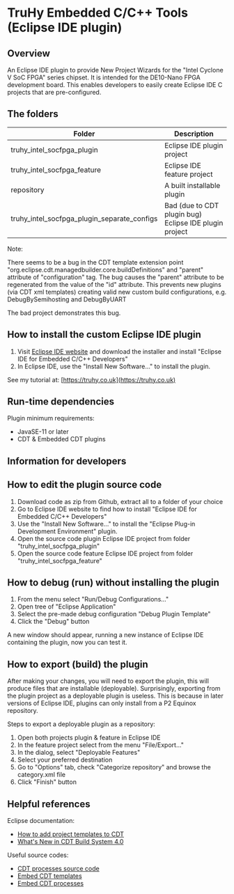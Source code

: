 # TruHy Embedded C/C++ Tools (Eclipse IDE plugin)

## Overview

An Eclipse IDE plugin to provide New Project Wizards for the "Intel Cyclone V SoC FPGA" series chipset.  It is intended for the DE10-Nano FPGA development board.  This enables developers to easily create Eclipse IDE C projects that are pre-configured.

## The folders

| Folder                                      | Description                                            |
| --------------------------------------------| ------------------------------------------------------ |
| truhy_intel_socfpga_plugin                  | Eclipse IDE plugin project                             |
| truhy_intel_socfpga_feature                 | Eclipse IDE feature project                            |
| repository                                  | A built installable plugin                             |
| truhy_intel_socfpga_plugin_separate_configs | Bad (due to CDT plugin bug) Eclipse IDE plugin project |

Note:

There seems to be a bug in the CDT template extension point "org.eclipse.cdt.managedbuilder.core.buildDefinitions" and "parent" attribute of "configuration" tag.  The bug causes the "parent" attribute to be regenerated from the value of the "id" attribute.  This prevents new plugins (via CDT xml templates) creating valid new custom build configurations, e.g. DebugBySemihosting and DebugByUART

The bad project demonstrates this bug.

## How to install the custom Eclipse IDE plugin

1. Visit [Eclipse IDE website](https://www.eclipse.org/downloads/) and download the installer and install "Eclipse IDE for Embedded C/C++ Developers"
2. In Eclipse IDE, use the "Install New Software..." to install the plugin.

See my tutorial at:
[https://truhy.co.uk](https://truhy.co.uk)

## Run-time dependencies

Plugin minimum requirements:
- JavaSE-11 or later
- CDT & Embedded CDT plugins

## Information for developers

## How to edit the plugin source code

1. Download code as zip from Github, extract all to a folder of your choice
2. Go to Eclipse IDE website to find how to install "Eclipse IDE for Embedded C/C++ Developers"
3. Use the "Install New Software..." to install the "Eclipse Plug-in Development Environment" plugin.
4. Open the source code plugin Eclipse IDE project from folder "truhy_intel_socfpga_plugin"
5. Open the source code feature Eclipse IDE project from folder "truhy_intel_socfpga_feature"

## How to debug (run) without installing the plugin

1. From the menu select "Run/Debug Configurations..."
2. Open tree of "Eclipse Application"
3. Select the pre-made debug configuration "Debug Plugin Template"
4. Click the "Debug" button

A new window should appear, running a new instance of Eclipse IDE containing the plugin, now you can test it.

## How to export (build) the plugin

After making your changes, you will need to export the plugin, this will produce files that are installable (deployable).  Surprisingly, exporting from the plugin project as a deployable plugin is useless.  This is because in later versions of Eclipse IDE, plugins can only install from a P2 Equinox repository.

Steps to export a deployable plugin as a repository:
1. Open both projects plugin & feature in Eclipse IDE
2. In the feature project select from the menu "File/Export..."
3. In the dialog, select "Deployable Features"
4. Select your preferred destination
5. Go to "Options" tab, check "Categorize repository" and browse the category.xml file
6. Click "Finish" button

## Helpful references

Eclipse documentation:
- [How to add project templates to CDT](https://help.eclipse.org/2023-06/index.jsp?topic=%2Forg.eclipse.cdt.doc.isv%2Fguide%2FprojectTemplateEngine%2FHowtodeveloptemplates.html&anchor=howto%2edevelop%2etemplates)
- [What's New in CDT Build System 4.0](https://help.eclipse.org/2023-06/index.jsp?topic=%2Forg.eclipse.cdt.doc.isv%2Fguide%2Fcdt_build_system%2Fwhats_new%2F4.0%2Fwhats_new_CBS_40.html&cp%3D13_0_3)

Useful source codes:
- [CDT processes source code](https://github.com/eclipse-cdt/cdt/tree/main/core/org.eclipse.cdt.core/templateengine/org/eclipse/cdt/core/templateengine/process/processes)
- [Embed CDT templates](https://github.com/eclipse-embed-cdt/eclipse-plugins/tree/master/plugins)
- [Embed CDT processes](https://github.com/eclipse-embed-cdt/eclipse-plugins/tree/master/plugins/org.eclipse.embedcdt.templates.core/src/org/eclipse/embedcdt/templates/core/processes)
